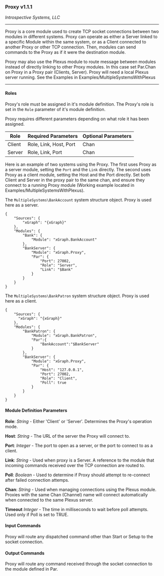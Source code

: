 ### Proxy v1.1.1

_Introspective Systems, LLC_

---
Proxy is a core module used to create TCP socket connections between two
modules in different systems. Proxy can operate as either a Server linked
to a specific Module within the same system, or as a Client connected to
another Proxy or other TCP connection. Then, modules can send commands
to the Proxy as if it were the destination module.

Proxy may also use the Plexus module to route message between modules instead 
of directly linking to other Proxy modules. In this case set Par.Chan on Proxy 
in a Proxy pair (Clients, Server). Proxy will need a local Plexus server running.
See the Examples in Examples/MultipleSystemsWithPlexus

---

#### Roles
Proxy's role must be assigned in it's module definition. The Proxy's
role is set in the `Role` parameter of it's module definition.

Proxy requires different parameters depending on what role it has been
assigned.

Role | Required Parameters | Optional Parameters
--- | --- | --- |
Client | Role, Link, Host, Port | Chan
Server | Role, Link, Port | Chan

Here is an example of two systems using the Proxy. The first uses Proxy
as a server module, setting the `Port` and the `Link` directly. The second
uses Proxy as a client module, setting the Host and the Port directly.
Set both Client and Server in the proxy pair to the same chan, and ensure they 
connect to a running Proxy module (Working example located in Examples/MultipleSystemsWithPlexus).

The `MultipleSystems\BankAccount` system structure object. Proxy is used
here as a server.
```
{
	"Sources": {
		"xGraph": "{xGraph}"
	},
	"Modules": {
		"Bank": {
			"Module": "xGraph.BankAccount"
		},
		"BankServer": {
			"Module": "xGraph.Proxy",
			"Par": {
				"Port": 27002,
				"Role": "Server",
				"Link": "$Bank"
			}
		}
	}
}
```

The `MultipleSystems\BankPatron` system structure object. Proxy is used
here as a client.
```
{
	"Sources": {
	  "xGraph": "{xGraph}"
	},
	"Modules": {
		"BankPatron": {
			"Module": "xGraph.BankPatron",
			"Par":{
				"BankAccount":"$BankServer"
			}
		},
		"BankServer": {
			"Module": "xGraph.Proxy",
			"Par": {
				"Host": "127.0.0.1",
				"Port": 27002,
				"Role": "Client",
				"Poll": true
			}
		}
	}
}
```
#### Module Definition Parameters

**Role**: _String_ - Either 'Client' or 'Server'. Determines the
						Proxy's operation mode.

**Host**: _String_ - The URL of the server the Proxy will connect to.

**Port**: _Integer_ - The port to open as a server, or the port
						to connect to as a client.

**Link**: _String_ - Used when proxy is a Server. A reference to the
						module that incoming commands received over the
						TCP connection are routed to.
						
**Poll**: _Boolean_ - Used to determine if Proxy should attempt to re-connect
						after failed connection attemps.
						
**Chan**: _String_ - Used when managing connections using the Plexus module.
						Proxies with the same Chan (Channel) name will connect
						automatically when connected to the same Plexus server.

**Timeout** _Integer_ - The time in milliseconds to wait before poll attempts. 
						Used only if Poll is set to TRUE. 

#### Input Commands

Proxy will route any dispatched command other than Start or Setup to
the socket connection.

#### Output Commands

Proxy will route any command received through the socket connection to
the module defined in Par.
